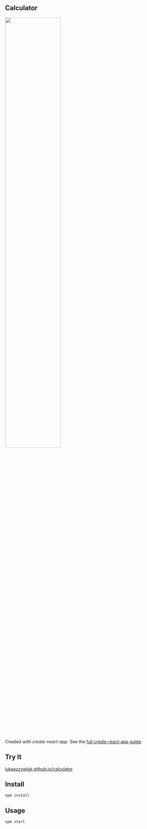 Calculator
---
<img src="Logotype primary.png" width="60%" height="60%" />

Created with *create-react-app*. See the [full create-react-app guide](https://github.com/facebookincubator/create-react-app/blob/master/packages/react-scripts/template/README.md).



Try It
---

[lukaszzywluk.github.io/calculator](https://lukaszzywluk.github.io/calculator)



Install
---

`npm install`



Usage
---

`npm start`
